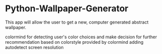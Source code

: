 # Python-Wallpaper-Generator
This app will allow the user to get a new, computer generated abstract wallpaper.

colormind for detecting user's color choices and make decision for further recommendation based on colorstyle provided by colormind 
adding autodetect screen resolution
